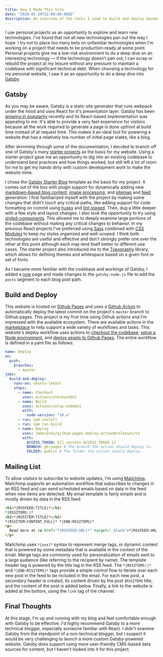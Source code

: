 ```yaml
---
title: How I Made This Site
date: "2020-01-19T22:00:00.000Z"
description: An overview of the tools I used to build and deploy davekelly.me
---
```


I use personal projects as an opportunity to explore and learn new technologies. I've found that not all new technologies pan out the way I hope. I try not to place too many bets on unfamiliar technologies when I'm working on a project that needs to be production-ready at some point. Personal projects give me a low-risk environment to do a deep dive on an interesting technology — if the technology doesn't pan out, I can scrap or rebuild the project at my leisure without any pressure to maintain a codebase with significant technical debt. When choosing a technology for my personal website, I saw it as an opportunity to do a deep dive into [Gatsby](https://www.gatsbyjs.org/).

## Gatsby

As you may be aware, Gatsby is a static site generator that runs webpack under the hood and uses React for it's presentation layer. Gatsby has been [growing in popularity](https://trends.builtwith.com/framework/Gatsby-JS) recently and its React-based implementation was appealing to me. It's able to provide a very fast experience for visitors because all the work required to generate a page is done upfront at build time instead of at request time. This makes it an ideal tool for powering a website that has a relatively low number of initial page states, like a blog.

After skimming through some of the documentation, I decided to branch off one of Gatsby's many [starter projects](https://www.gatsbyjs.org/docs/starters/) as the basis for my website. Using a starter project gave me an opportunity to dig into an existing codebase to understand best practices and how things worked, but still left a lot of room for me to get my hands dirty with custom development work to make the website mine.

I chose the [Gatsby Starter Blog](https://github.com/gatsbyjs/gatsby-starter-blog) template as the basis for my project. It comes out of the box with plugin support for dynamically adding new [markdown-based blog content](https://www.gatsbyjs.org/packages/gatsby-transformer-remark/), [image processing](https://www.gatsbyjs.org/packages/gatsby-image/), and [sitemap](https://www.gatsbyjs.org/packages/gatsby-plugin-sitemap/) and [feed](https://www.gatsbyjs.org/packages/gatsby-plugin-feed/) generation. I first familiarized myself with the project by making some changes that didn't touch any critical paths, like adding support for code formatting on commit using [husky](https://github.com/typicode/husky) and [lint-staged](https://github.com/okonet/lint-staged). Then, dug a little deeper with a few style and layout changes. I also took the opportunity to try using [styled-components](https://styled-components.com/). This allowed me to deeply examine large portions of the codebase without making any critical changes to behavior. In my previous React projects I've preferred using [Sass](https://sass-lang.com/) combined with [CSS Modules](https://github.com/css-modules/css-modules) to keep my styles organized and well-scoped. I think both technologies are useful and effective and don't strongly prefer one over the other at this point although each may lend itself better to different use cases. The starter project also introduced me to the [Typography](https://github.com/KyleAMathews/typography.js) library, which allows for defining themes and whitespace based on a given font or set of fonts.

As I became more familiar with the codebase and workings of Gatsby, I added a [now](https://sivers.org/nowff) page and made changes to the `gatsby-node.js` file to add the `posts` segment to each blog post path.

## Build and Deploy

This website is hosted on [Github Pages](https://pages.github.com/) and uses a [Github Action](https://github.com/features/actions) to automatically deploy the latest commit on the project's `master` branch to Github pages. This project is my first time using Github actions and I'm impressed with the available ecosystem. There are available actions in the [marketplace](https://github.com/marketplace?type=actions) to help support a wide variety of workflows and tasks. This website's deploy workflow uses actions to [checkout the codebase](https://github.com/marketplace/actions/checkout), [setup a Node environment](https://github.com/marketplace/actions/setup-node-js-for-use-with-actions), and [deploy assets to Github Pages](https://github.com/marketplace/actions/deploy-to-github-pages). The entire workflow is defined in a yaml file as follows:

```yaml
name: Deploy
on:
  push:
    branches:
      - master
jobs:
  build-and-deploy:
    runs-on: ubuntu-latest
    steps:
      - name: Checkout
        uses: actions/checkout@v1
      - name: Build
        uses: actions/setup-node@v1
        with:
          node-version: "10.x"
      - run: npm install
      - run: npm run build
      - name: Deploy
        uses: JamesIves/github-pages-deploy-action@releases/v3
        with:
          ACCESS_TOKEN: ${{ secrets.ACCESS_TOKEN }}
          BRANCH: gh-pages # The branch the action should deploy to.
          FOLDER: public # The folder the action should deploy.
```

## Mailing List

To allow visitors to subscribe to website updates, I'm using [Mailchimp](https://mailchimp.com/). Mailchimp supports an automation workflow that subscribes to changes in an RSS feed and can send scheduled emails based on data in the feed when new items are detected. My email template is fairly simple and is mostly driven by data in the RSS feed:

```html
<h1>*|RSSFEED:TITLE|*</h1>
*|RSSITEMS:|*
<h2>*|RSSITEM:TITLE|*</h2>
*|RSSITEM:CONTENT_FULL|* *|END:RSSITEMS|*
<p>
  Read more at <a href="*|RSSFEED:URL|*" target="_blank">*|RSSFEED:URL|*</a>
</p>
```

Mailchimp uses `*|xxx|*` syntax to represent merge tags, or dynamic content that is powered by some metadata that is available in the context of the email. Merge tags are commonly used for personalization of emails sent to a large audience (like referring to the recipient by name). The template header tag is powered by the title tag in the RSS feed. The `*|RSSITEMS:|*` and `*|END:RSSITEMS|*` tags provide a simple control flow to iterate over each new post in the feed to be included in the email. For each new post, a secondary header is created, its content driven by the post (`RSSITEM`) title, and the content of the post is added below. Finally, a link to the website is added at the bottom, using the `link` tag of the channel.

## Final Thoughts

At this stage, I'm up and running with my blog and feel comfortable enough with Gatsby to be effective. I'd highly recommend Gatsby to a more technical blogger, especially someone familiar with React. I didn't examine Gatsby from the standpoint of a non-technical blogger, but I suspect it would be very challenging to launch a more custom Gatsby-powered website. Gatsby does support using more user-friendly CMS-based data sources for content, but I haven't looked into it for this project.
